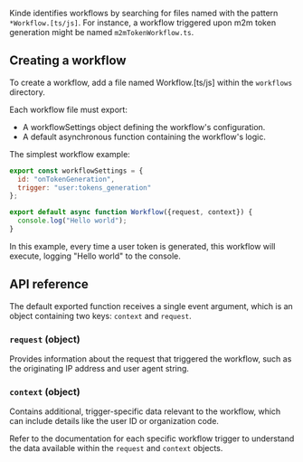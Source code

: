 
Kinde identifies workflows by searching for files named with the pattern `*Workflow.[ts/js]`. For instance, a workflow triggered upon m2m token generation might be named `m2mTokenWorkflow.ts`.

## Creating a workflow

To create a workflow, add a file named Workflow.[ts/js] within the `workflows` directory.

Each workflow file must export:

- A workflowSettings object defining the workflow's configuration.
- A default asynchronous function containing the workflow's logic.

The simplest workflow example:

```js
export const workflowSettings = {
  id: "onTokenGeneration",
  trigger: "user:tokens_generation"
};

export default async function Workflow({request, context}) {
  console.log("Hello world");
}
```

In this example, every time a user token is generated, this workflow will execute, logging "Hello world" to the console.

## API reference

The default exported function receives a single event argument, which is an object containing two keys: `context` and `request`.

### `request` (object)

Provides information about the request that triggered the workflow, such as the originating IP address and user agent string.

### `context` (object)

Contains additional, trigger-specific data relevant to the workflow, which can include details like the user ID or organization code.

Refer to the documentation for each specific workflow trigger to understand the data available within the `request` and `context` objects.

